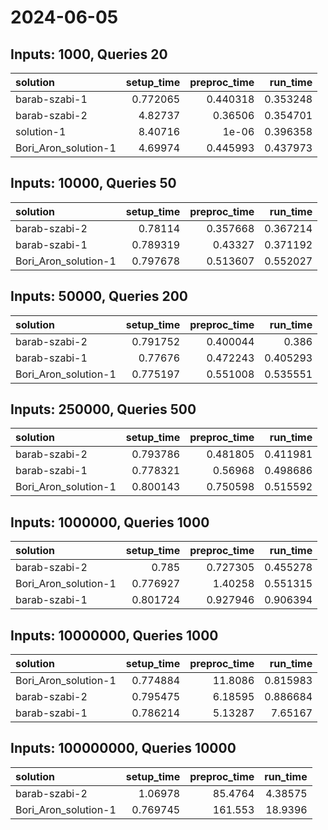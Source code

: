 # 2024-06-05

## Inputs: 1000, Queries 20

| solution             |   setup_time |   preproc_time |   run_time |
|:---------------------|-------------:|---------------:|-----------:|
| barab-szabi-1        |     0.772065 |       0.440318 |   0.353248 |
| barab-szabi-2        |     4.82737  |       0.36506  |   0.354701 |
| solution-1           |     8.40716  |       1e-06    |   0.396358 |
| Bori_Aron_solution-1 |     4.69974  |       0.445993 |   0.437973 |

## Inputs: 10000, Queries 50

| solution             |   setup_time |   preproc_time |   run_time |
|:---------------------|-------------:|---------------:|-----------:|
| barab-szabi-2        |     0.78114  |       0.357668 |   0.367214 |
| barab-szabi-1        |     0.789319 |       0.43327  |   0.371192 |
| Bori_Aron_solution-1 |     0.797678 |       0.513607 |   0.552027 |

## Inputs: 50000, Queries 200

| solution             |   setup_time |   preproc_time |   run_time |
|:---------------------|-------------:|---------------:|-----------:|
| barab-szabi-2        |     0.791752 |       0.400044 |   0.386    |
| barab-szabi-1        |     0.77676  |       0.472243 |   0.405293 |
| Bori_Aron_solution-1 |     0.775197 |       0.551008 |   0.535551 |

## Inputs: 250000, Queries 500

| solution             |   setup_time |   preproc_time |   run_time |
|:---------------------|-------------:|---------------:|-----------:|
| barab-szabi-2        |     0.793786 |       0.481805 |   0.411981 |
| barab-szabi-1        |     0.778321 |       0.56968  |   0.498686 |
| Bori_Aron_solution-1 |     0.800143 |       0.750598 |   0.515592 |

## Inputs: 1000000, Queries 1000

| solution             |   setup_time |   preproc_time |   run_time |
|:---------------------|-------------:|---------------:|-----------:|
| barab-szabi-2        |     0.785    |       0.727305 |   0.455278 |
| Bori_Aron_solution-1 |     0.776927 |       1.40258  |   0.551315 |
| barab-szabi-1        |     0.801724 |       0.927946 |   0.906394 |

## Inputs: 10000000, Queries 1000

| solution             |   setup_time |   preproc_time |   run_time |
|:---------------------|-------------:|---------------:|-----------:|
| Bori_Aron_solution-1 |     0.774884 |       11.8086  |   0.815983 |
| barab-szabi-2        |     0.795475 |        6.18595 |   0.886684 |
| barab-szabi-1        |     0.786214 |        5.13287 |   7.65167  |

## Inputs: 100000000, Queries 10000

| solution             |   setup_time |   preproc_time |   run_time |
|:---------------------|-------------:|---------------:|-----------:|
| barab-szabi-2        |     1.06978  |        85.4764 |    4.38575 |
| Bori_Aron_solution-1 |     0.769745 |       161.553  |   18.9396  |